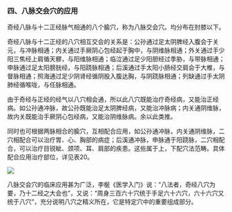 ### 四、八脉交会穴的应用

奇经八脉与十二正经脉气相通的八个腧穴，称为八脉交会穴。均分布在肘膝以下。

奇经八脉与十二正经的八穴相互交会的关系是：公孙通过足太阴脾经入腹会于关元，与冲脉相通；内关通过手厥阴心包经起于胸中，与阴维脉相通；外关通过手少阳三焦经上肩循天髎，与阳维脉相通；临泣通过足少阳胆经过季胁，与带脉相通；申脉通过足太阳膀胱经，与阳跷脉相通；后溪通过手太阳小肠经交肩会于大椎，与督脉相通；照海通过足少阴肾经循阴股入腹达胸，与阴跷脉相通；列缺通过手太阴肺经循喉咙，与任脉相通。

由于奇经与正经的经气以八穴相会通，所以此八穴既能治疗奇经病，又能治正经病。如公孙通冲脉，故公孙既能治足太阴脾经病，又能治冲脉病；内关通阴维脉，故内关既能治手厥阴心包经病，又能治阴维脉病。余以此类推。

同时也可根据两脉相合的腧穴，互相配合应用，如公孙通冲脉，内关通阴维脉，二穴相配合可以治疗胃、心、胸部的病症；后溪通冲脉，申脉通于阳跷脉，二穴相配合，可以治疗目锐眦、颈项、耳、肩部的疾患。这些属于上，下配穴法范畴。具体配合应用治疗部位，详见表20。

![](./img/表20.jpg)

八脉交会穴的临床应用甚为广泛，李梴《医学入门》说：“八法者，奇经八穴为要，乃十二经之大会也”，又说：“周身三百六十穴统于手足六十六穴，六十六穴又统于八穴”，充分说明八穴之精义所在，它是特定穴中的重要组成部分。
